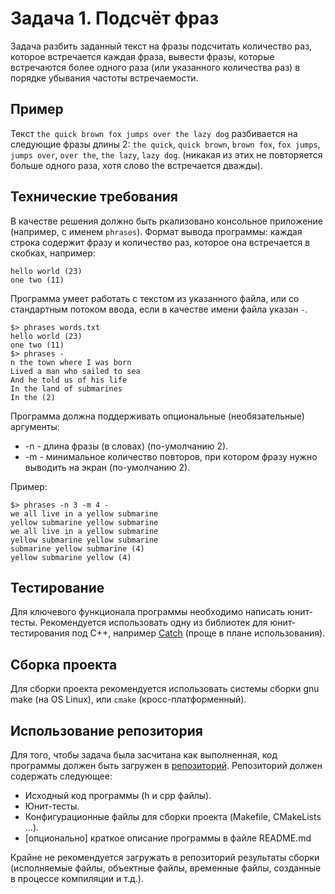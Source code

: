 # Задача 1. Подсчёт фраз
Задача разбить заданный текст на фразы подсчитать количество раз,
которое встречается каждая фраза, вывести фразы, которые встречаются более одного раза
(или указанного количества раз) в порядке убывания частоты встречаемости.

## Пример
Текст `the quick brown fox jumps over the lazy dog` разбивается на следующие фразы длины 2: `the quick`, `quick brown`, `brown fox`, `fox jumps`, `jumps over`, `over the`, `the lazy`, `lazy dog`. (никакая из этих не повторяется больше одного раза, хотя слово the встречается дважды).

## Технические требования
В качестве решения должно быть ркализовано консольное приложение (например, с именем `phrases`). Формат вывода программы: каждая строка содержит фразу и количество раз, которое она встречается в скобках, например:
```
hello world (23)
one two (11)
```
Программа умеет работать с текстом из указанного файла, или со стандартным потоком ввода, если в качестве имени файла указан `-`.

```
$> phrases words.txt
hello world (23)
one two (11)
$> phrases -
n the town where I was born
Lived a man who sailed to sea
And he told us of his life
In the land of submarines
In the (2)
```
Программа должна поддерживать опциональные (необязательные) аргументы:
- -n - длина фразы (в словах) (по-умолчанию 2).
- -m - минимальное количество повторов, при котором фразу нужно выводить на экран (по-умолчанию 2).

Пример:
```
$> phrases -n 3 -m 4 -
we all live in a yellow submarine
yellow submarine yellow submarine
we all live in a yellow submarine
yellow submarine yellow submarine
submarine yellow submarine (4)
yellow submarine yellow (4)
```
## Тестирование
Для ключевого функционала программы необходимо написать юнит-тесты. Рекомендуется использовать одну из библиотек для юнит-тестирования под C++, например [Catch](https://github.com/philsquared/Catch/blob/master/docs/tutorial.md) (проще в плане использования).

## Сборка проекта
Для сборки проекта рекомендуется использовать системы сборки gnu make (на OS Linux), или `cmake` (кросс-платформенный).

## Использование репозитория
Для того, чтобы задача была засчитана как выполненная, код программы должен быть загружен в [репозиторий](/bitbucket/).
Репозиторий должен содержать следующее:
- Исходный код программы (h и cpp файлы).
- Юнит-тесты.
- Конфигурационные файлы для сборки проекта (Makefile, CMakeLists ...).
- [опционально] краткое описание программы в файле README.md

Крайне не рекомендуется загружать в репозиторий результаты сборки (исполняемые файлы, объектные файлы, временные файлы, созданные в процессе компиляции и т.д.).
